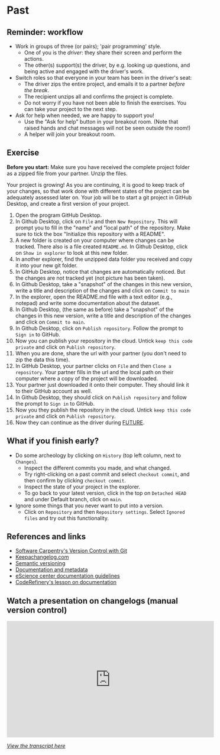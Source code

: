 # Past

## Reminder: workflow

- Work in groups of three (or pairs); 'pair programming' style.
  - One of you is the _driver_: they share their screen and perform the actions.
  - The other(s) support(s) the driver, by e.g. looking up questions, and being
    active and engaged with the driver's work.
- Switch roles so that everyone in your team has been in the driver's seat:
  - The driver zips the entire project, and emails it to a partner *before the
    break*.
  - The recipient unzips all and confirms the project is complete.
  - Do not worry if you have not been able to finish the exercises. You can take
    your project to the next step.
- Ask for help when needed, we are happy to support you!
  - Use the "Ask for help" button in your breakout room. (Note that raised hands
    and chat messages will not be seen outside the room!)
  - A helper will join your breakout room.

## Exercise

**Before you start:** Make sure you have received the complete project folder as
a zipped file from your partner. Unzip the files.

Your project is growing! As you are continuing, it is good to keep track of your
changes, so that work done with different states of the project can be
adequately assessed later on. Your job will be to start a git project in GitHub Desktop, and create a first version of your project.

1. Open the program GitHub Desktop.
1. In Github Desktop, click on `File` and then `New Repository`. This will prompt you to fill in the "name" and "local path" of the repository. Make sure to tick the box "Initialize this repository with a README".
1. A new folder is created on your computer where changes can be tracked. There also is a file created `README.md`. In Github Desktop, click on `Show in explorer` to look at this new folder.
1. In another explorer, find the unzipped data folder you received and copy it into your new git folder.
1. In GitHub Desktop, notice that changes are automatically noticed. But the changes are not tracked yet (not picture has been taken).
1. In Github Desktop, take a "snapshot" of the changes in this new version, write a title and description of the changes and click on `Commit to main`
1. In the explorer, open the README.md file with a text editor (e.g., notepad) and write some documentation about the dataset.
1. In Github Desktop, (the same as before) take a "snapshot" of the changes in this new version, write a title and description of the changes and click on `Commit to main`.
1. In Github Desktop, click on `Publish repository`. Follow the prompt to `Sign in` to GitHub.
1. Now you can publish your repository in the cloud. Untick `keep this code private` and click on `Publish repository`.
1. When you are done, share the url with your partner (you don't need to zip the data this time).
1. In GitHub Desktop, your partner clicks on `File` and then `Clone a repository`. Your partner fills in the url and the local path on their computer where a copy of the project will be downloaded.
1. Your partner just downloaded it onto their computer. They should link it to their GitHub account as well.
1. In Github Desktop, they should click on `Publish repository` and follow the prompt to `Sign in` to GitHub.
1. Now you they publish the repository in the cloud. Untick `keep this code private` and click on `Publish repository`.
1. Now they can continue as the driver during [FUTURE](future.md).

## What if you finish early?
- Do some archeology by clicking on `History` (top left column, next to `Changes`).
  - Inspect the different commits you made, and what changed.
  - Try right-clicking on a past commit and select `checkout commit`, and then confirm by clicking `checkout commit`.
  - Inspect the state of your project in the explorer.
  - To go back to your latest version, click in the top on `Detached HEAD` and under Default branch, click on `main`.
- Ignore some things that you never want to put into a version.
  - Click on `Repository` and then `Repository settings`. Select `Ignored files` and try out this functionality.



## References and links

- [Software Carpentry's Version Control with Git](https://swcarpentry.github.io/git-novice/)
- [Keepachangelog.com](https://keepachangelog.com/en/1.0.0/)
- [Semantic versioning](https://semver.org/spec/v2.0.0.html)
- [Documentation and metadata](https://the-turing-way.netlify.app/reproducible-research/rdm/rdm-metadata.html)
- [eScience center documentation guidelines](https://guide.esciencecenter.nl/#/best_practices/documentation)
- [CodeRefinery's lesson on documentation](https://coderefinery.github.io/documentation/)

## Watch a presentation on changelogs (manual version control)

<iframe width="560" height="315" src="https://www.youtube.com/embed/7GhMCBZG10s" title="YouTube video player" frameborder="0" allow="accelerometer; autoplay; clipboard-write; encrypted-media; gyroscope; picture-in-picture" allowfullscreen></iframe>

_[View the transcript here](../transcripts/project_history.md)_
